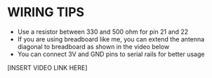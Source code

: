 <h1>WIRING TIPS</h1>

<ul>
  <li>
    Use a resistor between 330 and 500 ohm for pin 21 and 22
  </li>
  <li>
    If you are using breadboard like me, you can extend the antenna diagonal to breadboard as shown in the video below
  </li>
  <li>
    You can connect 3V and GND pins to serial rails for better usage
  </li>
</ul>

[INSERT VIDEO LINK HERE]

